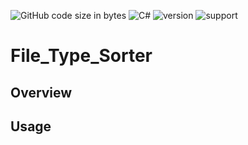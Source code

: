 ![GitHub code size in bytes](https://img.shields.io/github/languages/code-size/Anthony-T-N/File_Type_Sorter)
![C#](https://img.shields.io/badge/Language-C%23-green)
![version](https://img.shields.io/badge/version-1.0.0-yellow.svg)
![support](https://img.shields.io/badge/OS-Windows-orange.svg)

# File_Type_Sorter

Overview
-

Usage
-
